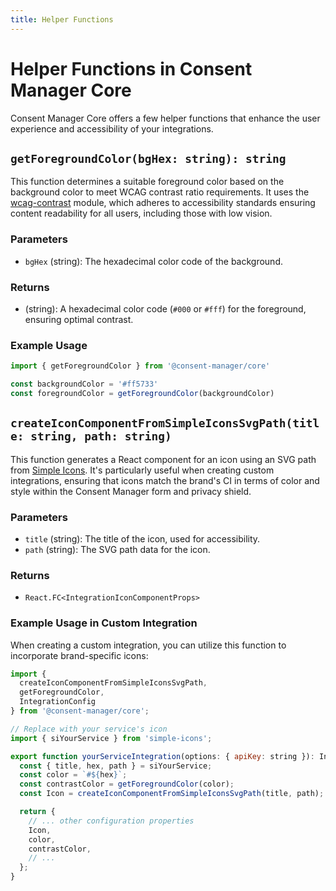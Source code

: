 ```yaml
---
title: Helper Functions
---
```


# Helper Functions in Consent Manager Core

Consent Manager Core offers a few helper functions that enhance the user experience and accessibility of your integrations.

## `getForegroundColor(bgHex: string): string`

This function determines a suitable foreground color based on the background color to meet WCAG contrast ratio requirements. It uses the [wcag-contrast](https://www.npmjs.com/package/wcag-contrast) module, which adheres to accessibility standards ensuring content readability for all users, including those with low vision.

### Parameters

- `bgHex` (string): The hexadecimal color code of the background.

### Returns

- (string): A hexadecimal color code (`#000` or `#fff`) for the foreground, ensuring optimal contrast.

### Example Usage

```jsx
import { getForegroundColor } from '@consent-manager/core'

const backgroundColor = '#ff5733'
const foregroundColor = getForegroundColor(backgroundColor)
```

## `createIconComponentFromSimpleIconsSvgPath(title: string, path: string)`

This function generates a React component for an icon using an SVG path from [Simple Icons](https://github.com/icons-pack/react-simple-icons). It's particularly useful when creating custom integrations, ensuring that icons match the brand's CI in terms of color and style within the Consent Manager form and privacy shield.

### Parameters

- `title` (string): The title of the icon, used for accessibility.
- `path` (string): The SVG path data for the icon.

### Returns

- `React.FC<IntegrationIconComponentProps>`

### Example Usage in Custom Integration

When creating a custom integration, you can utilize this function to incorporate brand-specific icons:

```javascript
import {
  createIconComponentFromSimpleIconsSvgPath,
  getForegroundColor,
  IntegrationConfig
} from '@consent-manager/core';

// Replace with your service's icon
import { siYourService } from 'simple-icons';

export function yourServiceIntegration(options: { apiKey: string }): IntegrationConfig {
  const { title, hex, path } = siYourService;
  const color = `#${hex}`;
  const contrastColor = getForegroundColor(color);
  const Icon = createIconComponentFromSimpleIconsSvgPath(title, path);

  return {
    // ... other configuration properties
    Icon,
    color,
    contrastColor,
    // ...
  };
}
```
